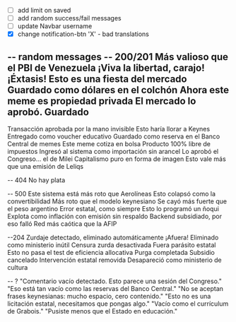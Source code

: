 - [ ] add limit on saved
- [ ] add random success/fail messages
- [ ] update Navbar username
- [x] change notification-btn 'X' - bad translations

-- random messages
-- 200/201
Más valioso que el PBI de Venezuela
¡Viva la libertad, carajo!
¡Éxtasis!
Esto es una fiesta del mercado
Guardado como dólares en el colchón
Ahora este meme es propiedad privada
El mercado lo aprobó. Guardado
--
Transacción aprobada por la mano invisible
Esto haría llorar a Keynes
Entregado como voucher educativo
Guardado como reserva en el Banco Central de memes
Este meme cotiza en bolsa
Producto 100% libre de impuestos
Ingresó al sistema como importación sin arancel
Lo aprobó el Congreso... el de Milei
Capitalismo puro en forma de imagen
Esto vale más que una emisión de Leliqs

-- 404
No hay plata

-- 500
Este sistema está más roto que Aerolíneas
Esto colapsó como la convertibilidad
Más roto que el modelo keynesiano
Se cayó más fuerte que el peso argentino
Error estatal, como siempre
Esto lo programó un ñoqui
Explota como inflación con emisión sin respaldo
Backend subsidiado, por eso falló
Red más caótica que la AFIP

--204
Zurdaje detectado, eliminado automáticamente
¡Afuera!
Eliminado como ministerio inútil
Censura zurda desactivada
Fuera parásito estatal
Esto no pasa el test de eficiencia allocativa
Purga completada
Subsidio cancelado
Intervención estatal removida
Desapareció como ministerio de cultura

-- ?
"Comentario vacío detectado. Esto parece una sesión del Congreso."
"Eso está tan vacío como las reservas del Banco Central."
"No se aceptan frases keynesianas: mucho espacio, cero contenido."
"Esto no es una licitación estatal, necesitamos que pongas algo."
"Vacío como el currículum de Grabois."
"Pusiste menos que el Estado en educación."
